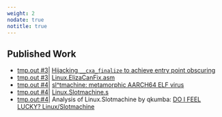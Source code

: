 ```yaml
---
weight: 2
nodate: true
notitle: true
---
```

## Published Work
* [tmp.out #3](https://tmpout.sh/3)| [Hijacking `__cxa_finalize` to achieve entry point obscuring](https://tmpout.sh/3/04.html)
* [tmp.out #3](https://tmpout.sh/3)| [Linux.ElizaCanFix.asm](https://tmpout.sh/3/Linux.ElizaCanFix.asm)
* [tmp.out #4](https://tmpout.sh/4)| [sl^tmachine: metamorphic AARCH64 ELF virus](https://tmpout.sh/4/7.html)
* [tmp.out #4](https://tmpout.sh/4)| [Linux.Slotmachine.s](https://tmpout.sh/4/Linux.Slotmachine.s)
* [tmp.out:#4](https://tmpout.sh/4)| Analysis of Linux.Slotmachine by qkumba: [DO I FEEL LUCKY? Linux/Slotmachine](https://tmpout.sh/4/6.html)
